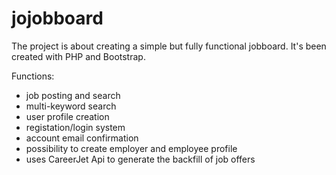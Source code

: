 # jojobboard

The project is about creating a simple but fully functional jobboard. It's been created with PHP and Bootstrap.

Functions:
- job posting and search
- multi-keyword search 
- user profile creation
- registation/login system
- account email confirmation
- possibility to create employer and employee profile
- uses CareerJet Api to generate the backfill of job offers
